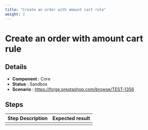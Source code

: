 ```yaml
---
title: "Create an order with amount cart rule"
weight: 2
---
```


# Create an order with amount cart rule
## Details
* **Component** : Core
* **Status** : Sandbox
* **Scenario** : https://forge.prestashop.com/browse/TEST-1356

## Steps
| Step Description | Expected result |
| ----- | ----- |
|  |  |